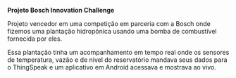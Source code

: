 <b>Projeto Bosch Innovation Challenge</b>

Projeto vencedor em uma competição em parceria com a Bosch onde fizemos uma plantação hidropônica usando uma bomba de combustível fornecida por eles.

Essa plantação tinha um acompanhamento em tempo real onde os sensores de temperatura, vazão e de nível do reservatório mandava seus dados para o ThingSpeak e um aplicativo em Android acessava e mostrava ao vivo.
